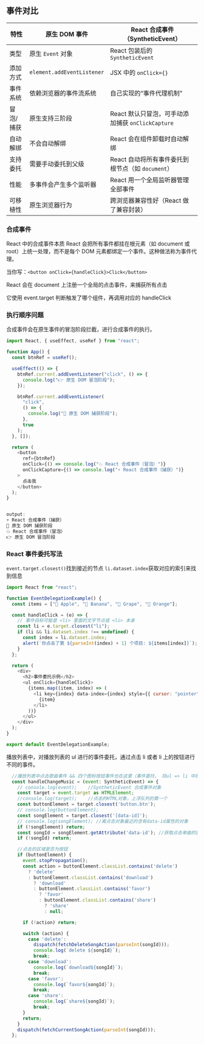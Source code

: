 ## 事件对比

| 特性      | 原生 DOM 事件              | React 合成事件（SyntheticEvent）                  |
| --------- | -------------------------- | ------------------------------------------------- |
| 类型      | 原生 `Event` 对象          | React 包装后的 `SyntheticEvent`                   |
| 添加方式  | `element.addEventListener` | JSX 中的 `onClick={}`                             |
| 事件系统  | 依赖浏览器的事件流系统     | 自己实现的“事件代理机制”                          |
| 冒泡/捕获 | 原生支持三阶段             | React 默认只冒泡，可手动添加捕获 `onClickCapture` |
| 自动解绑  | 不会自动解绑               | React 会在组件卸载时自动解绑                      |
| 支持委托  | 需要手动委托到父级         | React 自动将所有事件委托到根节点（如 `document`） |
| 性能      | 多事件会产生多个监听器     | React 用一个全局监听器管理全部事件                |
| 可移植性  | 原生浏览器行为             | 跨浏览器兼容性好（React 做了兼容封装）            |

### 合成事件

React 中的合成事件本质
React 会把所有事件都挂在根元素（如 document 或 root）上统一处理，而不是每个 DOM 元素都绑定一个事件。这种做法称为事件代理。

当你写：`<button onClick={handleClick}>Click</button>`

React 会在 document 上注册一个全局的点击事件，来捕获所有点击

它使用 event.target 判断触发了哪个组件，再调用对应的 handleClick

### 执行顺序问题

合成事件会在原生事件的冒泡阶段拦截，进行合成事件的执行。

```javascript
import React, { useEffect, useRef } from "react";

function App() {
  const btnRef = useRef();

  useEffect(() => {
    btnRef.current.addEventListener("click", () => {
      console.log("👉 原生 DOM 冒泡阶段");
    });

    btnRef.current.addEventListener(
      "click",
      () => {
        console.log("👀 原生 DOM 捕获阶段");
      },
      true
    );
  }, []);

  return (
    <button
      ref={btnRef}
      onClick={() => console.log("💥 React 合成事件（冒泡）")}
      onClickCapture={() => console.log("⚡ React 合成事件（捕获）")}
    >
      点击我
    </button>
  );
}


output:
⚡ React 合成事件（捕获）
👀 原生 DOM 捕获阶段
💥 React 合成事件（冒泡）
👉 原生 DOM 冒泡阶段

```

### React 事件委托写法

`event.target.closest()`找到接近的节点
`li.dataset.index`获取对应的索引来找到信息

```javascript
import React from "react";

function EventDelegationExample() {
  const items = ["🍎 Apple", "🍌 Banana", "🍇 Grape", "🍊 Orange"];

  const handleClick = (e) => {
    // 事件目标可能是 <li> 里面的文字节点或 <li> 本身
    const li = e.target.closest("li");
    if (li && li.dataset.index !== undefined) {
      const index = li.dataset.index;
      alert(`你点击了第 ${parseInt(index) + 1} 个项目: ${items[index]}`);
    }
  };

  return (
    <div>
      <h2>事件委托示例</h2>
      <ul onClick={handleClick}>
        {items.map((item, index) => (
          <li key={index} data-index={index} style={{ cursor: "pointer" }}>
            {item}
          </li>
        ))}
      </ul>
    </div>
  );
}

export default EventDelegationExample;
```

播放列表中，对播放列表的 ul 进行的事件委托，通过点击 li 或者 li 上的按钮进行不同的事件。

```javascript
  //播放列表中点击歌曲事件 && 四个图标按钮事件也在这里（事件委托， 将ul => li 中的每个li的事件绑定在ul上， 减少响应函数数量）
  const handleChangeMusic = (event: SyntheticEvent) => {
    // console.log(event);    //SyntheticEvent 合成事件对象
    const target = event.target as HTMLElement;
    //console.log(target);    //点击的HTML对象，上浮队列的第一个
    const buttonElement = target.closest('button.btn');
    // console.log(buttonElement);
    const songElement = target.closest('[data-id]');
    // console.log(songElement); //离点击对象最近的含有data-id属性的对象
    if (!songElement) return;
    const songId = songElement.getAttribute('data-id'); //获取点击单曲的id
    if (!songId) return;

    //点击的区域是否为按钮
    if (buttonElement) {
      event.stopPropagation();
      const action = buttonElement.classList.contains('delete')
        ? 'delete'
        : buttonElement.classList.contains('download')
          ? 'download'
          : buttonElement.classList.contains('favor')
            ? 'favor'
            : buttonElement.classList.contains('share')
              ? 'share'
              : null;

      if (!action) return;

      switch (action) {
        case 'delete':
          dispatch(fetchDeleteSongAction(parseInt(songId)));
          console.log(`delete ${songId}`);
          break;
        case 'download':
          console.log(`download${songId}`);
          break;
        case 'favor':
          console.log(`favor${songId}`);
          break;
        case 'share':
          console.log(`share${songId}`);
          break;
      }
      return;
    }
    dispatch(fetchCurrentSongAction(parseInt(songId)));
  };
```
